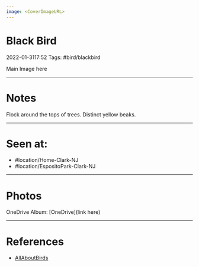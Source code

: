 ```yaml
---
image: <CoverImageURL>
---
```


# **Black Bird**
2022-01-3117:52
Tags: #bird/blackbird


Main Image here

---------------------------------------------------------------
# **Notes**
Flock around the tops of trees. Distinct yellow beaks. 

---------------------------------------------------------------
# Seen at:
-   #location/Home-Clark-NJ 
-   #location/EspositoPark-Clark-NJ

---------------------------------------------------------------
# **Photos**
OneDrive Album: [OneDrive](link here)

---------------------------------------------------------------
# References
- [AllAboutBirds](linkUrl)